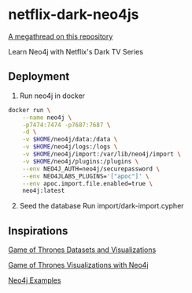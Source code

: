 # netflix-dark-neo4js

[A megathread on this repository](#)

Learn Neo4j with Netflix's Dark TV Series

## Deployment

1. Run neo4j in docker

```bash
docker run \
    --name neo4j \
    -p7474:7474 -p7687:7687 \
    -d \
    -v $HOME/neo4j/data:/data \
    -v $HOME/neo4j/logs:/logs \
    -v $HOME/neo4j/import:/var/lib/neo4j/import \
    -v $HOME/neo4j/plugins:/plugins \
    --env NEO4J_AUTH=neo4j/securepassword \
    --env NEO4JLABS_PLUGINS='["apoc"]' \
    --env apoc.import.file.enabled=true \
    neo4j:latest
```

2. Seed the database Run import/dark-import.cypher

## Inspirations

[Game of Thrones Datasets and
Visualizations](https://github.com/jeffreylancaster/game-of-thrones)

[Game of Thrones Visualizations with
Neo4j](https://github.com/tocttou/got-visual)

[Neo4j Examples](https://github.com/neo4j-examples/)

